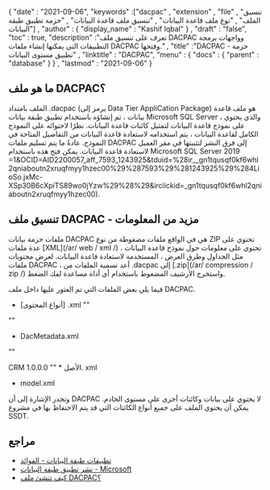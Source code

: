 {
  "date" : "2021-09-06",
  "keywords" :["dacpac" , "extension" , "file" , "تنسيق الملف" , "نوع ملف قاعدة البيانات" , "تنسيق ملف قاعدة البيانات" , "حزمة تطبيق طبقة البيانات"] ,
  "author" : {
    "display_name" : "Kashif Iqbal"
} ,
  "draft" : "false",
  "toc" : true,
  "description" :"تعرف على تنسيق ملف DACPAC وواجهات برمجة التطبيقات التي يمكنها إنشاء ملفات DACPAC وفتحها." ,
  "title" :"DACPAC - حزمة تطبيق مستوى البيانات" ,
  "linktitle" : "DACPAC",
  "menu" : {
    "docs" : {
      "parent" : "database"
}
} ,
  "lastmod" : "2021-09-06"
}

## ما هو ملف DACPAC؟

الملف بامتداد .dacpac (يرمز إلى Data Tier AppliCation Package) هو ملف قاعدة بيانات ، تم إنشاؤه باستخدام تطبيق طبقة بيانات Microsoft SQL Server ، والذي يحتوي على نموذج قاعدة البيانات لتمثيل كائنات قاعدة البيانات. نظرًا لاحتوائه على النموذج الكامل لقاعدة البيانات ، يتم استخدامه لاستعادة قاعدة البيانات من التفاصيل المتاحة في النموذج. عادةً ما يتم تسليم ملفات DACPAC إلى فرق النشر لتثبيتها في مقر العميل لاستعادة قاعدة البيانات. يمكن فتح هذه باستخدام
Microsoft SQL Server 2019 =1&OCID=AID2200057_aff_7593_1243925&tduid=%28ir__gn1tqusqf0kf6whl2qniaboutn2xruqfmyy1hzec00%29%287593%29%281243925%29%284LioSo.jxMc-XSp30B6cXpiTS89wo0jYzw%29%28%29&irclickid=_gn1tqusqf0kf6whl2qniaboutn2xruqfmyy1hzec00).

## تنسيق ملف DACPAC - مزيد من المعلومات

ملفات حزمة بيانات DACPAC هي في الواقع ملفات مضغوطة من نوع ZIP تحتوي على عدة ملفات [XML](/ar/ web / xml /) تحتوي على معلومات حول نموذج قاعدة البيانات ، مثل الجداول وطرق العرض ، المستخدمة لاستعادة قاعدة البيانات. لعرض محتويات ملفات DACPAC ، أعد تسمية الملفات من .dacpac إلى [.zip](/ar/ compression / zip /) واستخرج الأرشيف المضغوط باستخدام أي أداة مساعدة لفك الضغط.

فيما يلي بعض الملفات التي تم العثور عليها داخل ملف DACPAC.

* [أنواع المحتوى] .xml
""
<?xml version="1.0" encoding="utf-8"?>
<Types
xmlns = "http://schemas.openxmlformats.org/package/2006/content-types">
<Default Extension="xml" ContentType="text/xml" />
</Types>
""
* DacMetadata.xml

""
<?xml version="1.0" encoding="utf-8"?>
<DacType xmlns="http://schemas.microsoft.com/sqlserver/dac/Serialization/2012/02">
<Name>CRM</Name>
<Version>1.0.0.0</Version>
</DacType>
""
* الأصل. xml

* model.xml

وتجدر الإشارة إلى أن DACPAC لا يحتوي على بيانات وكائنات أخرى على مستوى الخادم. يمكن أن يحتوي الملف على جميع أنواع الكائنات التي قد يتم الاحتفاظ بها في مشروع SSDT.

## مراجع

* [تطبيقات طبقة البيانات - الفوائد](https://docs.microsoft.com/en-us/sql/relational-databases/data-tier-applications/data-tier-applications؟view=sql-server-ver15)
* [نشر تطبيق طبقة البيانات - Microsoft](https://docs.microsoft.com/en-us/sql/relational-databases/data-tier-applications/deploy-a-data-tier-application)
* [كيف تنشئ ملف DACPAC؟](https://sqlplayer.net/2018/10/how-to-create-dacpac-file/)

